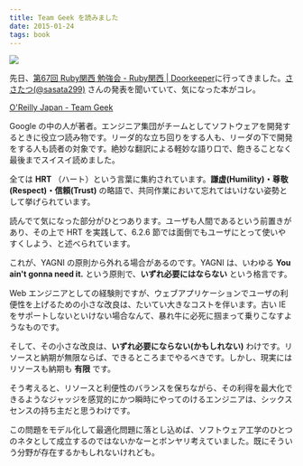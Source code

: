 ```yaml
---
title: Team Geek を読みました
date: 2015-01-24
tags: book
---
```


![](/2015/01/24/team-geek/tg.jpg)

先日、[第67回 Ruby関西 勉強会 - Ruby関西 | Doorkeeper](https://rubykansai.doorkeeper.jp/events/23266)に行ってきました。[ささたつ(@sasata299)](https://twitter.com/sasata299) さんの発表を聞いていて、気になった本がコレ。

[O'Reilly Japan - Team Geek](http://www.oreilly.co.jp/books/9784873116303/)

Google の中の人が著者。エンジニア集団がチームとしてソフトウェアを開発するときに役立つ読み物です。リーダ的な立ち回りをする人も、リーダの下で開発をする人も読者の対象です。絶妙な翻訳による軽妙な語り口で、飽きることなく最後までスイスイ読めました。

全ては **HRT** （ハート）という言葉に集約されています。**謙虚(Humility)・尊敬(Respect)・信頼(Trust)** の略語で、共同作業において忘れてはいけない姿勢として挙げられています。

読んでて気になった部分がひとつあります。ユーザも人間であるという前置きがあり、その上で HRT を実践して、6.2.6 節では面倒でもユーザにとって使いやすくしよう、と述べられています。

これが、YAGNI の原則から外れる場合があるのです。YAGNI は、いわゆる **You ain't gonna need it.** という原則で、**いずれ必要にはならない** という格言です。

Web エンジニアとしての経験則ですが、ウェブアプリケーションでユーザの利便性を上げるための小さな改良は、たいてい大きなコストを伴います。古い IE をサポートしないといけない場合なんて、暴れ牛に必死に掴まって乗りこなすようなものです。

そして、その小さな改良は、**いずれ必要にならない(かもしれない)** わけです。リソースと納期が無限ならば、できるところまでやるべきです。しかし、現実にはリソースも納期も **有限** です。

そう考えると、リソースと利便性のバランスを保ちながら、その利得を最大化できるようなジャッジを感覚的にかつ瞬時にやってのけるエンジニアは、シックスセンスの持ち主だと思うわけです。

この問題をモデル化して最適化問題に落とし込めば、ソフトウェア工学のひとつのネタとして成立するのではないかなーとボンヤリ考えていました。既にそういう分野が存在するかもしれないけれども。
